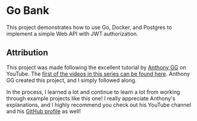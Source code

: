 # Go Bank

This project demonstrates how to use Go, Docker, and Postgres to implement a simple Web API with JWT authorization.

## Attribution

This project was made following the excellent tutorial by [Anthony GG](https://www.youtube.com/@anthonygg_) on YouTube. The [first of the videos in this series can be found here](https://www.youtube.com/watch?v=pwZuNmAzaH8). Anthony GG created this project, and I simply followed along.

In the process, I learned a lot and continue to learn a lot from working through example projects like this one! I really appreciate Anthony's explanations, and I highly recommend you check out his YouTube channel and his [GitHub profile](https://github.com/anthdm) as well!


